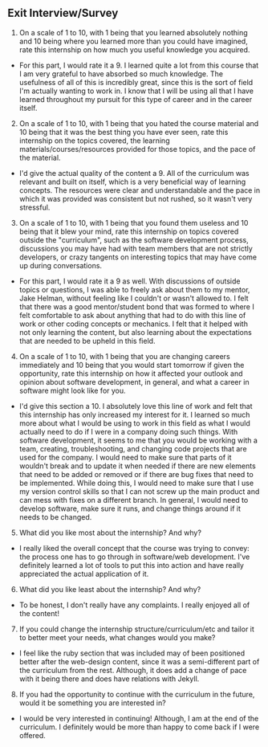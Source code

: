 ## Exit Interview/Survey

1. On a scale of 1 to 10, with 1 being that you learned absolutely nothing and 10 being where you learned more than you could have imagined, rate this internship on how much you useful knowledge you acquired.
  * For this part, I would rate it a 9. I learned quite a lot from this course that I am very grateful to have absorbed so much knowledge. The usefulness of all of this is incredibly great, since this is the sort of field I'm actually wanting to work in. I know that I will be using all that I have learned throughout my pursuit for this type of career and in the career itself.
2. On a scale of 1 to 10, with 1 being that you hated the course material and 10 being that it was the best thing you have ever seen, rate this internship on the topics covered, the learning materials/courses/resources provided for those topics, and the pace of the material.
  * I'd give the actual quality of the content a 9. All of the curriculum was relevant and built on itself, which is a very beneficial way of learning concepts. The resources were clear and understandable and the pace in which it was provided was consistent but not rushed, so it wasn't very stressful.
3. On a scale of 1 to 10, with 1 being that you found them useless and 10 being that it blew your mind, rate this internship on topics covered outside the "curriculum", such as the software development process, discussions you may have had with team members that are not strictly developers, or crazy tangents on interesting topics that may have come up during conversations.
  * For this part, I would rate it a 9 as well. With discussions of outside topics or questions, I was able to freely ask about them to my mentor, Jake Helman, without feeling like I couldn't or wasn't allowed to. I felt that there was a good mentor/student bond that was formed to where I felt comfortable to ask about anything that had to do with this line of work or other coding concepts or mechanics. I felt that it helped with not only learning the content, but also learning about the expectations that are needed to be upheld in this field.
4. On a scale of 1 to 10, with 1 being that you are changing careers immediately and 10 being that you would start tomorrow if given the opportunity, rate this internship on how it affected your outlook and opinion about software development, in general, and what a career in software might look like for you.
  * I'd give this section a 10. I absolutely love this line of work and felt that this internship has only increased my interest for it. I learned so much more about what I would be using to work in this field as what I would actually need to do if I were in a company doing such things. With software development, it seems to me that you would be working with a team, creating, troubleshooting, and changing code projects that are used for the company. I would need to make sure that parts of it wouldn't break and to update it when needed if there are new elements that need to be added or removed or if there are bug fixes that need to be implemented. While doing this, I would need to make sure that I use my version control skills so that I can not screw up the main product and can mess with fixes on a different branch. In general, I would need to develop software, make sure it runs, and change things around if it needs to be changed.
5. What did you like most about the internship? And why?
  * I really liked the overall concept that the course was trying to convey: the process one has to go through in software/web development. I've definitely learned a lot of tools to put this into action and have really appreciated the actual application of it.
6. What did you like least about the internship? And why?
  * To be honest, I don't really have any complaints. I really enjoyed all of the content!
7. If you could change the internship structure/curriculum/etc and tailor it to better meet your needs, what changes would you make?
  * I feel like the ruby section that was included may of been positioned better after the web-design content, since it was a semi-different part of the curriculum from the rest. Although, it does add a change of pace with it being there and does have relations with Jekyll.
8. If you had the opportunity to continue with the curriculum in the future, would it be something you are interested in?
  * I would be very interested in continuing! Although, I am at the end of the curriculum. I definitely would be more than happy to come back if I were offered.
